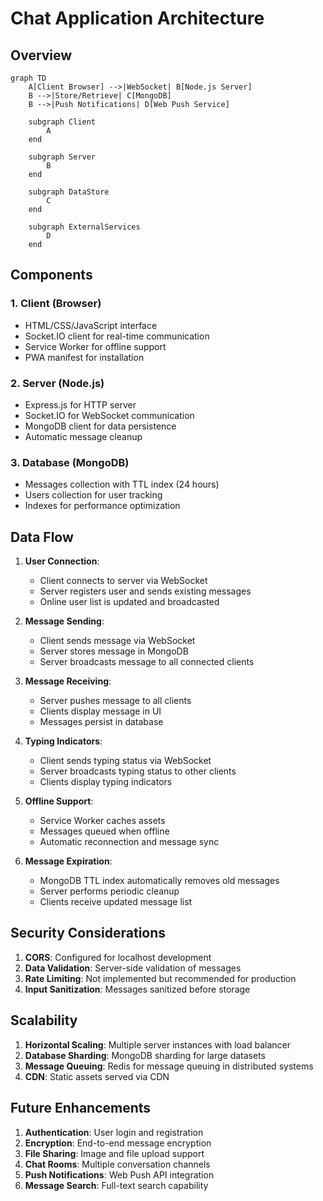 # Chat Application Architecture

## Overview
```mermaid
graph TD
    A[Client Browser] -->|WebSocket| B[Node.js Server]
    B -->|Store/Retrieve| C[MongoDB]
    B -->|Push Notifications| D[Web Push Service]
    
    subgraph Client
        A
    end
    
    subgraph Server
        B
    end
    
    subgraph DataStore
        C
    end
    
    subgraph ExternalServices
        D
    end
```

## Components

### 1. Client (Browser)
- HTML/CSS/JavaScript interface
- Socket.IO client for real-time communication
- Service Worker for offline support
- PWA manifest for installation

### 2. Server (Node.js)
- Express.js for HTTP server
- Socket.IO for WebSocket communication
- MongoDB client for data persistence
- Automatic message cleanup

### 3. Database (MongoDB)
- Messages collection with TTL index (24 hours)
- Users collection for user tracking
- Indexes for performance optimization

## Data Flow

1. **User Connection**:
   - Client connects to server via WebSocket
   - Server registers user and sends existing messages
   - Online user list is updated and broadcasted

2. **Message Sending**:
   - Client sends message via WebSocket
   - Server stores message in MongoDB
   - Server broadcasts message to all connected clients

3. **Message Receiving**:
   - Server pushes message to all clients
   - Clients display message in UI
   - Messages persist in database

4. **Typing Indicators**:
   - Client sends typing status via WebSocket
   - Server broadcasts typing status to other clients
   - Clients display typing indicators

5. **Offline Support**:
   - Service Worker caches assets
   - Messages queued when offline
   - Automatic reconnection and message sync

6. **Message Expiration**:
   - MongoDB TTL index automatically removes old messages
   - Server performs periodic cleanup
   - Clients receive updated message list

## Security Considerations

1. **CORS**: Configured for localhost development
2. **Data Validation**: Server-side validation of messages
3. **Rate Limiting**: Not implemented but recommended for production
4. **Input Sanitization**: Messages sanitized before storage

## Scalability

1. **Horizontal Scaling**: Multiple server instances with load balancer
2. **Database Sharding**: MongoDB sharding for large datasets
3. **Message Queuing**: Redis for message queuing in distributed systems
4. **CDN**: Static assets served via CDN

## Future Enhancements

1. **Authentication**: User login and registration
2. **Encryption**: End-to-end message encryption
3. **File Sharing**: Image and file upload support
4. **Chat Rooms**: Multiple conversation channels
5. **Push Notifications**: Web Push API integration
6. **Message Search**: Full-text search capability